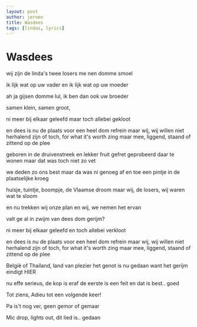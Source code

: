 ```yaml
---
layout: post
author: jeroen
title: Wasdees
tags: [lindas, lyrics]
---
```

# Wasdees

wij zijn de linda's
twee losers me nen domme smoel

ik lijk wat op uw vader
en ik lijk wat op uw moeder

ah ja gijsen domme lul, ik ben dan ook uw broeder

samen klein,
samen groot,

ni meer bij elkaar geleefd
maar toch allebei gekloot

en dees is nu de plaats voor een heel dom refrein
maar wij, wij willen niet herhalend zijn
of toch, for what it's worth
zing maar mee,
liggend, staand of zittend op de plee


geboren in de druivenstreek en lekker fruit gefret
geprobeerd daar te wonen maar dat was toch niet zo vet

we deden zo ons best
maar da was ni genoeg
af en toe een pintje in de plaatselijke kroeg

huisje, tuintje, boompje, de Vlaamse droom
maar wij, de losers, wij waren wat te sloom

en nu trekken wij onze plan
en wij, we nemen het ervan

valt ge al in zwijm van dees dom gerijm?

ni meer bij elkaar geleefd
en toch allebei verkloot

en dees is nu de plaats voor een heel dom refrein
maar wij, wij willen niet herhalend zijn
of toch, for what it's worth
zing maar mee,
liggend, staand of zittend op de plee


België of Thailand, land van plezier
het genot is nu gedaan want het gerijm eindigt
HIER


nu effe serieus, de kop is eraf
de eerste is een feit en dat is best..
goed


Tot ziens,
Adieu
tot een volgende keer!


Pa is't nog ver, geen gemor of gemaar

Mic drop, lights out, dit lied is..
gedaan
